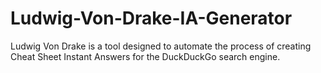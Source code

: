 # Ludwig-Von-Drake-IA-Generator
Ludwig Von Drake is a tool designed to automate the process of creating Cheat Sheet Instant Answers for the DuckDuckGo search engine.
